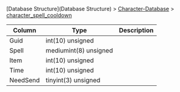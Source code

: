 [Database Structure](Database Structure) > [Character-Database](Character-Database) > [character_spell_cooldown](character_spell_cooldown)

Column | Type | Description
--- | --- | ---
Guid | int(10) unsigned | 
Spell | mediumint(8) unsigned | 
Item | int(10) unsigned | 
Time | int(10) unsigned | 
NeedSend | tinyint(3) unsigned | 
